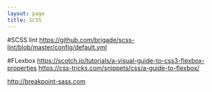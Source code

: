 ```yaml
---
layout: page
title: SCSS
---
```


#SCSS lint
https://github.com/brigade/scss-lint/blob/master/config/default.yml

#FLexbox
https://scotch.io/tutorials/a-visual-guide-to-css3-flexbox-properties
https://css-tricks.com/snippets/css/a-guide-to-flexbox/


http://breakpoint-sass.com
